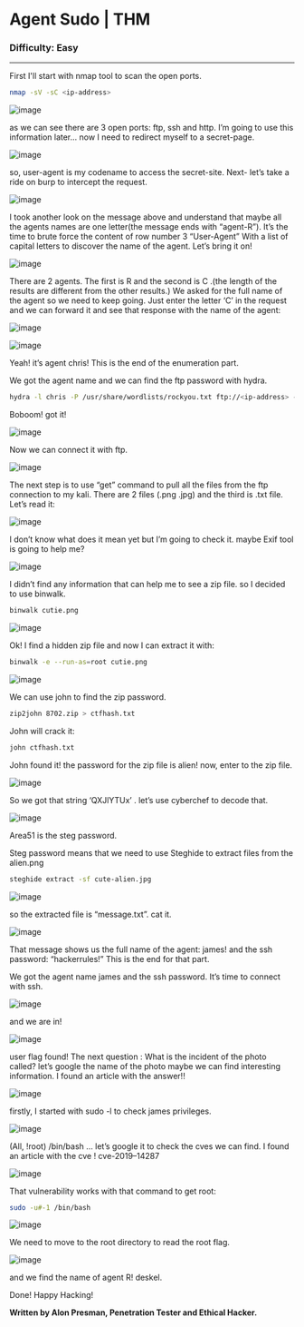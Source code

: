 # Agent Sudo | THM
### Difficulty: Easy
--------------------------------

First I'll start with nmap tool to scan the open ports.

```bash
nmap -sV -sC <ip-address>
```

![image](https://miro.medium.com/v2/resize:fit:828/format:webp/1*8mKDBqh9QZXCrXh8v6HPWA.png)

as we can see there are 3 open ports: ftp, ssh and http. I’m going to use this information later…
now I need to redirect myself to a secret-page.

![image](https://miro.medium.com/v2/resize:fit:640/format:webp/1*mI9VM47P_A2YvzFntdhu_g.png)

so, user-agent is my codename to access the secret-site.
Next- let’s take a ride on burp to intercept the request.

![image](https://miro.medium.com/v2/resize:fit:828/format:webp/1*-IczKWbtyarwtyjsLVwIHg.png)

I took another look on the message above and understand that maybe all the agents names are one letter(the message ends with “agent-R”). 
It’s the time to brute force the content of row number 3 “User-Agent” With a list
of capital letters to discover the name of the agent. Let’s bring it on!

![image](https://miro.medium.com/v2/resize:fit:786/format:webp/1*vRyxDkD86MlbAoahpN6BkQ.png)

There are 2 agents. The first is R and the second is C .(the length of the results are different from the other results.)
We asked for the full name of the agent so we need to keep going.
Just enter the letter ‘C’ in the request and we can forward it and see that response with the name of the agent:

![image](https://miro.medium.com/v2/resize:fit:828/format:webp/1*8VWXCDvnNCHiJepKyf65wg.png)

![image](https://miro.medium.com/v2/resize:fit:828/format:webp/1*5TthVGuCYIzZRm_C59lg8w.png)

Yeah! it’s agent chris!
This is the end of the enumeration part.

We got the agent name and we can find the ftp password with hydra.

```bash
hydra -l chris -P /usr/share/wordlists/rockyou.txt ftp://<ip-address> -f  -V
```

Boboom! got it!

![image](https://miro.medium.com/v2/resize:fit:828/format:webp/1*DGdmmd0_-YIyTPHU9zCjXg.png)

Now we can connect it with ftp.

![image](https://miro.medium.com/v2/resize:fit:828/format:webp/1*M9adiwCFlvnVyjUXpoIeuA.png)

The next step is to use “get” command to pull all the files from the ftp connection to my kali. 
There are 2 files (.png .jpg) and the third is .txt file. Let’s read it:

![image](https://miro.medium.com/v2/resize:fit:828/format:webp/1*hofId-TIeAEQn1ev2TAy0Q.png)

I don’t know what does it mean yet but I’m going to check it. maybe Exif tool is going to help me?

![image](https://miro.medium.com/v2/resize:fit:828/format:webp/1*kvmKGOsh1RdFmV6X7m8xvw.png)

I didn’t find any information that can help me to see a zip file. so I decided to use binwalk.

```bash
binwalk cutie.png
```

![image](https://miro.medium.com/v2/resize:fit:1400/format:webp/1*7ynXtzR9dBqZQYSxnVwGow.png)

Ok! I find a hidden zip file and now I can extract it with:

```bash
binwalk -e --run-as=root cutie.png 
```

![image](https://miro.medium.com/v2/resize:fit:828/format:webp/1*I_OjqfcFENyF1NfkhdtnkA.png)

We can use john to find the zip password.

```bash
zip2john 8702.zip > ctfhash.txt
```

John will crack it:

```bash
john ctfhash.txt
```

John found it! the password for the zip file is alien! now, enter to the zip file.

![image](https://miro.medium.com/v2/resize:fit:786/format:webp/1*-QKOdD3PdtiytNm52KO-aA.png)

So we got that string ‘QXJlYTUx’ . let’s use cyberchef to decode that.

![image](https://miro.medium.com/v2/resize:fit:828/format:webp/1*4IEFvjZiGxn7ZzQPtxA1Mw.png)

Area51 is the steg password.

Steg password means that we need to use Steghide to extract files from the alien.png

```bash
steghide extract -sf cute-alien.jpg 
```

![image](https://miro.medium.com/v2/resize:fit:828/format:webp/1*YppafmuZSLj4maO3IDwq4g.png)

so the extracted file is “message.txt”. cat it.

![image](https://miro.medium.com/v2/resize:fit:828/format:webp/1*yLF7am4tcyaXc5oPSP597Q.png)

That message shows us the full name of the agent: james! and the ssh password: “hackerrules!”
This is the end for that part.

We got the agent name james and the ssh password. It’s time to connect with ssh.

![image](https://miro.medium.com/v2/resize:fit:828/format:webp/1*UaZhzjGYvYK8CneUIdRDbQ.png)

and we are in!

![image](https://miro.medium.com/v2/resize:fit:786/format:webp/1*q8qTjcJORhyNawbfh9GbjA.png)

user flag found!
The next question : What is the incident of the photo called?
let’s google the name of the photo maybe we can find interesting information.
I found an article with the answer!!

![image](https://miro.medium.com/v2/resize:fit:828/format:webp/1*ILavsolS2aoCFCLVEba32A.png)

firstly, I started with sudo -l to check james privileges.

![image](https://miro.medium.com/v2/resize:fit:828/format:webp/1*gY3ZFf2byIKdOGASAYyCFg.png)

(All, !root) /bin/bash … let’s google it to check the cves we can find.
I found an article with the cve ! cve-2019–14287

![image](https://miro.medium.com/v2/resize:fit:828/format:webp/1*z2_MvAvWdTJqXGGTiAJK5A.png)

That vulnerability works with that command to get root:

```bash
sudo -u#-1 /bin/bash
```

![image](https://miro.medium.com/v2/resize:fit:828/format:webp/1*0oJYYt-pjpLOjVzqnZXIZw.png)

We need to move to the root directory to read the root flag.

![image](https://miro.medium.com/v2/resize:fit:1400/format:webp/1*ggZBK7NOjV5Kgc19AGXGOg.png)

and we find the name of agent R! deskel.

Done!
Happy Hacking!

**Written by Alon Presman, Penetration Tester and Ethical Hacker.**






































































